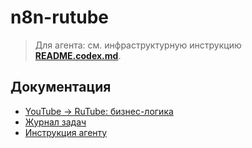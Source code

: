 # n8n-rutube
> Для агента: см. инфраструктурную инструкцию **[README.codex.md](README.codex.md)**.

## Документация
- [YouTube → RuTube: бизнес-логика](docs/business_logic.md)
- [Журнал задач](docs/_journal.md)
- [Инструкция агенту](README.codex.md)


